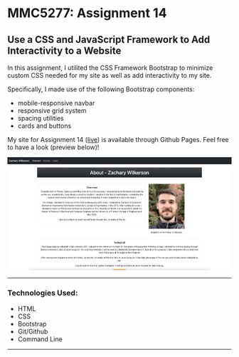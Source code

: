 # MMC5277: Assignment 14
## Use a CSS and JavaScript Framework to Add Interactivity to a Website

In this assignment, I utilited the CSS Framework Bootstrap to minimize custom CSS needed for my site as well as add interactivity to my site. 

Specifically, I made use of the following Bootstrap components:
- mobile-responsive navbar
- responsive grid system
- spacing utilities
- cards and buttons

My site for Assignment 14 ([live](https://zacharywilkerson.github.io/m14-hw14-wilkerson-zachary/)) is available through Github Pages. Feel free to have a look (preview below)!

![Assignment 14 Preview](/images/assignment14_preview.png "Assignment 14 Preview")

___
### **Technologies Used:**
- HTML
- CSS
- Bootstrap
- Git/Github
- Command Line
___